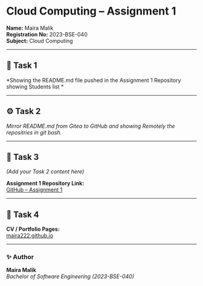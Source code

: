 # Cloud Computing – Assignment 1

**Name:** Maira Malik  
**Registration No:** 2023-BSE-040  
**Subject:** Cloud Computing  

---

## 🧩 Task 1
*Showing the README.md file pushed in the Assignment 1 Repository showing Students list *

---
## ⚙️ Task 2
*Mirror README.md from Gitea to GitHub and showing Remotely the repositries in git bash.*

---
## 🧠 Task 3
*(Add your Task 2 content here)*

**Assignment 1 Repository Link:**  
[GitHub – Assignment 1](https://github.com/Maira222/Assignment1)

---

## 💼 Task 4
**CV / Portfolio Pages:**  
[maira222.github.io](https://maira222.github.io/mairamalik.github.io/)

---

### ✨ Author
**Maira Malik**  
_Bachelor of Software Engineering (2023-BSE-040)_

